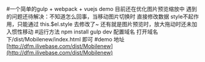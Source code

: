 #一个简单的gulp + webpack + vuejs demo
	目前还在优化图片预览缩放中
	遇到的问题还待解决：不知道怎么回事，当移动图片切换时 直接修改数据 style不起作用，只能通过 this.$el.style 去修改了~
	还有就是图片预览时，放大拖动时还未加入惯性移动
#运行方法 
	npm install
	gulp dev
	配置域名 打开域名下/dist/Mobilenew/index.html 即可
#demo 地址
	[http://dfm.ilivebase.com/dist/Mobilenew](http://dfm.ilivebase.com/dist/Mobilenew)
